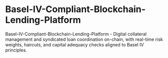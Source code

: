 # Basel-IV-Compliant-Blockchain-Lending-Platform
Basel-IV-Compliant-Blockchain-Lending-Platform - Digital collateral management and syndicated loan coordination on-chain, with real-time risk weights, haircuts, and capital adequacy checks aligned to Basel IV principles.
